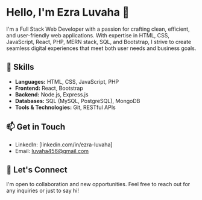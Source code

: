 # Hello, I'm Ezra Luvaha 👋

I'm a Full Stack Web Developer with a passion for crafting clean, efficient, and user-friendly web applications. With expertise in HTML, CSS, JavaScript, React, PHP, MERN stack, SQL, and Bootstrap, I strive to create seamless digital experiences that meet both user needs and business goals.

## 🚀 Skills

- **Languages:** HTML, CSS, JavaScript, PHP
- **Frontend:** React, Bootstrap
- **Backend:** Node.js, Express.js
- **Databases:** SQL (MySQL, PostgreSQL), MongoDB
- **Tools & Technologies:** Git, RESTful APIs

## 📫 Get in Touch

- LinkedIn: [linkedin.com/in/ezra-luvaha]
- Email: luvaha456@gmail.com

## 💬 Let's Connect

I'm open to collaboration and new opportunities. Feel free to reach out for any inquiries or just to say hi!
